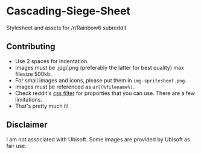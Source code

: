 # Cascading-Siege-Sheet
Stylesheet and assets for /r/Rainbow6 subreddit

## Contributing  
* Use 2 spaces for indentation. 
* Images must be .jpg/.png (preferably the latter for best quality) max filesize 500kb. 
* For small images and icons, please put them in ``img-spritesheet.png``.
* Images must be referenced as ``url(%filename%)``.
* Check reddit's [css filter](https://github.com/reddit/reddit/blob/master/r2/r2/lib/cssfilter.py) for proporties that you can use. There are a few limitations.
* That's pretty much it!  

## Disclaimer

I am not associated with Ubisoft. Some images are provided by Ubisoft as fair use.
